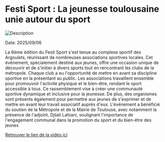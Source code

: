 # Festi Sport : La jeunesse toulousaine unie autour du sport

![Description](images/5.jpeg)

Date: 2025/09/06

La 6ème édition du Festi Sport s'est tenue au complexe sportif des Argoulets, réunissant de nombreuses associations sportives locales. Cet événement, spécialement destiné aux jeunes, offre une occasion unique de découvrir et de s'initier à divers sports tout en rencontrant les clubs de la métropole. Chaque club a eu l'opportunité de mettre en avant sa discipline sportive en la présentant au public.
Les associations travaillent ensemble pour promouvoir l'activité physique et le bien-être, rendant le sport accessible à tous. Ce rassemblement vise à créer une communauté sportive dynamique et inclusive pour la jeunesse. De plus, des organismes sont présents également pour permettre aux jeunes de s'exprimer et de mettre en avant leur travail associatif auprès d'eux. L'événement a bénéficié du soutien de la Métropole et de la Mairie de Toulouse, avec notamment la présence de l'adjoint, Djilali Lahiani, soulignant l'importance de l'engagement communal dans la promotion du sport et du bien-être des jeunes

[Retrouver le lien de la vidéo ici](https://www.youtube.com/watch?v=JWvSbXvSXRY)

